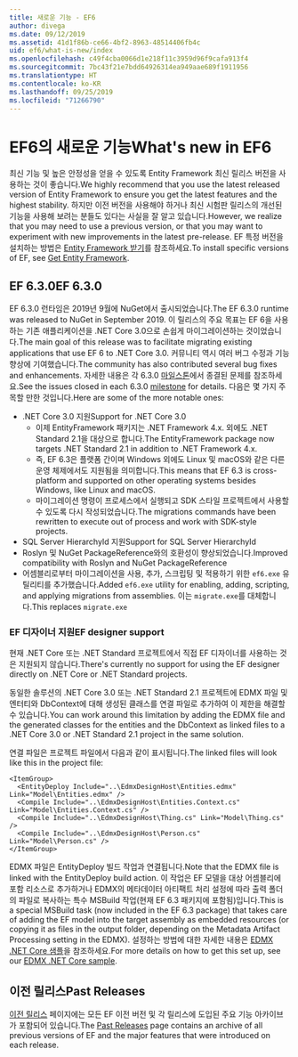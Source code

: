 ```yaml
---
title: 새로운 기능 - EF6
author: divega
ms.date: 09/12/2019
ms.assetid: 41d1f86b-ce66-4bf2-8963-48514406fb4c
uid: ef6/what-is-new/index
ms.openlocfilehash: c49f4cba0066d1e218f11c3959d96f9cafa913f4
ms.sourcegitcommit: 7bc43f21e7bdd64926314ea949aae689f1911956
ms.translationtype: HT
ms.contentlocale: ko-KR
ms.lasthandoff: 09/25/2019
ms.locfileid: "71266790"
---
```

# <a name="whats-new-in-ef6"></a><span data-ttu-id="e6fa5-102">EF6의 새로운 기능</span><span class="sxs-lookup"><span data-stu-id="e6fa5-102">What's new in EF6</span></span>

<span data-ttu-id="e6fa5-103">최신 기능 및 높은 안정성을 얻을 수 있도록 Entity Framework 최신 릴리스 버전을 사용하는 것이 좋습니다.</span><span class="sxs-lookup"><span data-stu-id="e6fa5-103">We highly recommend that you use the latest released version of Entity Framework to ensure you get the latest features and the highest stability.</span></span>
<span data-ttu-id="e6fa5-104">하지만 이전 버전을 사용해야 하거나 최신 시험판 릴리스의 개선된 기능을 사용해 보려는 분들도 있다는 사실을 잘 알고 있습니다.</span><span class="sxs-lookup"><span data-stu-id="e6fa5-104">However, we realize that you may need to use a previous version, or that you may want to experiment with new improvements in the latest pre-release.</span></span>
<span data-ttu-id="e6fa5-105">EF 특정 버전을 설치하는 방법은 [Entity Framework 받기](~/ef6/fundamentals/install.md)를 참조하세요.</span><span class="sxs-lookup"><span data-stu-id="e6fa5-105">To install specific versions of EF, see [Get Entity Framework](~/ef6/fundamentals/install.md).</span></span>

## <a name="ef-630"></a><span data-ttu-id="e6fa5-106">EF 6.3.0</span><span class="sxs-lookup"><span data-stu-id="e6fa5-106">EF 6.3.0</span></span>

<span data-ttu-id="e6fa5-107">EF 6.3.0 런타임은 2019년 9월에 NuGet에서 출시되었습니다.</span><span class="sxs-lookup"><span data-stu-id="e6fa5-107">The EF 6.3.0 runtime was released to NuGet in September 2019.</span></span> <span data-ttu-id="e6fa5-108">이 릴리스의 주요 목표는 EF 6을 사용하는 기존 애플리케이션을 .NET Core 3.0으로 손쉽게 마이그레이션하는 것이었습니다.</span><span class="sxs-lookup"><span data-stu-id="e6fa5-108">The main goal of this release was to facilitate migrating existing applications that use EF 6 to .NET Core 3.0.</span></span> <span data-ttu-id="e6fa5-109">커뮤니티 역시 여러 버그 수정과 기능 향상에 기여했습니다.</span><span class="sxs-lookup"><span data-stu-id="e6fa5-109">The community has also contributed several bug fixes and enhancements.</span></span> <span data-ttu-id="e6fa5-110">자세한 내용은 각 6.3.0 [마일스톤](https://github.com/aspnet/EntityFramework6/milestones?state=closed)에서 종결된 문제를 참조하세요.</span><span class="sxs-lookup"><span data-stu-id="e6fa5-110">See the issues closed in each 6.3.0 [milestone](https://github.com/aspnet/EntityFramework6/milestones?state=closed) for details.</span></span> <span data-ttu-id="e6fa5-111">다음은 몇 가지 주목할 만한 것입니다.</span><span class="sxs-lookup"><span data-stu-id="e6fa5-111">Here are some of the more notable ones:</span></span>

- <span data-ttu-id="e6fa5-112">.NET Core 3.0 지원</span><span class="sxs-lookup"><span data-stu-id="e6fa5-112">Support for .NET Core 3.0</span></span>
  - <span data-ttu-id="e6fa5-113">이제 EntityFramework 패키지는 .NET Framework 4.x. 외에도 .NET Standard 2.1을 대상으로 합니다.</span><span class="sxs-lookup"><span data-stu-id="e6fa5-113">The EntityFramework package now targets .NET Standard 2.1 in addition to .NET Framework 4.x.</span></span>
  - <span data-ttu-id="e6fa5-114">즉, EF 6.3은 플랫폼 간이며 Windows 외에도 Linux 및 macOS와 같은 다른 운영 체제에서도 지원됨을 의미합니다.</span><span class="sxs-lookup"><span data-stu-id="e6fa5-114">This means that EF 6.3 is cross-platform and supported on other operating systems besides Windows, like Linux and macOS.</span></span>
  - <span data-ttu-id="e6fa5-115">마이그레이션 명령이 프로세스에서 실행되고 SDK 스타일 프로젝트에서 사용할 수 있도록 다시 작성되었습니다.</span><span class="sxs-lookup"><span data-stu-id="e6fa5-115">The migrations commands have been rewritten to execute out of process and work with SDK-style projects.</span></span>
- <span data-ttu-id="e6fa5-116">SQL Server HierarchyId 지원</span><span class="sxs-lookup"><span data-stu-id="e6fa5-116">Support for SQL Server HierarchyId</span></span>
- <span data-ttu-id="e6fa5-117">Roslyn 및 NuGet PackageReference와의 호환성이 향상되었습니다.</span><span class="sxs-lookup"><span data-stu-id="e6fa5-117">Improved compatibility with Roslyn and NuGet PackageReference</span></span>
- <span data-ttu-id="e6fa5-118">어셈블리로부터 마이그레이션을 사용, 추가, 스크립팅 및 적용하기 위한 `ef6.exe` 유틸리티를 추가했습니다.</span><span class="sxs-lookup"><span data-stu-id="e6fa5-118">Added `ef6.exe` utility for enabling, adding, scripting, and applying migrations from assemblies.</span></span> <span data-ttu-id="e6fa5-119">이는 `migrate.exe`를 대체합니다.</span><span class="sxs-lookup"><span data-stu-id="e6fa5-119">This replaces `migrate.exe`</span></span>

### <a name="ef-designer-support"></a><span data-ttu-id="e6fa5-120">EF 디자이너 지원</span><span class="sxs-lookup"><span data-stu-id="e6fa5-120">EF designer support</span></span>

<span data-ttu-id="e6fa5-121">현재 .NET Core 또는 .NET Standard 프로젝트에서 직접 EF 디자이너를 사용하는 것은 지원되지 않습니다.</span><span class="sxs-lookup"><span data-stu-id="e6fa5-121">There's currently no support for using the EF designer directly on .NET Core or .NET Standard projects.</span></span> 

<span data-ttu-id="e6fa5-122">동일한 솔루션의 .NET Core 3.0 또는 .NET Standard 2.1 프로젝트에 EDMX 파일 및 엔터티와 DbContext에 대해 생성된 클래스를 연결 파일로 추가하여 이 제한을 해결할 수 있습니다.</span><span class="sxs-lookup"><span data-stu-id="e6fa5-122">You can work around this limitation by adding the EDMX file and the generated classes for the entities and the DbContext as linked files to a .NET Core 3.0 or .NET Standard 2.1 project in the same solution.</span></span>

<span data-ttu-id="e6fa5-123">연결 파일은 프로젝트 파일에서 다음과 같이 표시됩니다.</span><span class="sxs-lookup"><span data-stu-id="e6fa5-123">The linked files will look like this in the project file:</span></span>

``` csproj 
<ItemGroup>
  <EntityDeploy Include="..\EdmxDesignHost\Entities.edmx" Link="Model\Entities.edmx" />
  <Compile Include="..\EdmxDesignHost\Entities.Context.cs" Link="Model\Entities.Context.cs" />
  <Compile Include="..\EdmxDesignHost\Thing.cs" Link="Model\Thing.cs" />
  <Compile Include="..\EdmxDesignHost\Person.cs" Link="Model\Person.cs" />
</ItemGroup>
```

<span data-ttu-id="e6fa5-124">EDMX 파일은 EntityDeploy 빌드 작업과 연결됩니다.</span><span class="sxs-lookup"><span data-stu-id="e6fa5-124">Note that the EDMX file is linked with the EntityDeploy build action.</span></span> <span data-ttu-id="e6fa5-125">이 작업은 EF 모델을 대상 어셈블리에 포함 리소스로 추가하거나 EDMX의 메타데이터 아티팩트 처리 설정에 따라 출력 폴더의 파일로 복사하는 특수 MSBuild 작업(현재 EF 6.3 패키지에 포함됨)입니다.</span><span class="sxs-lookup"><span data-stu-id="e6fa5-125">This is a special MSBuild task (now included in the EF 6.3 package) that takes care of adding the EF model into the target assembly as embedded resources (or copying it as files in the output folder, depending on the Metadata Artifact Processing setting in the EDMX).</span></span> <span data-ttu-id="e6fa5-126">설정하는 방법에 대한 자세한 내용은 [EDMX .NET Core 샘플](https://aka.ms/EdmxDotNetCoreSample)을 참조하세요.</span><span class="sxs-lookup"><span data-stu-id="e6fa5-126">For more details on how to get this set up, see our [EDMX .NET Core sample](https://aka.ms/EdmxDotNetCoreSample).</span></span>

## <a name="past-releases"></a><span data-ttu-id="e6fa5-127">이전 릴리스</span><span class="sxs-lookup"><span data-stu-id="e6fa5-127">Past Releases</span></span>

<span data-ttu-id="e6fa5-128">[이전 릴리스](past-releases.md) 페이지에는 모든 EF 이전 버전 및 각 릴리스에 도입된 주요 기능 아카이브가 포함되어 있습니다.</span><span class="sxs-lookup"><span data-stu-id="e6fa5-128">The [Past Releases](past-releases.md) page contains an archive of all previous versions of EF and the major features that were introduced on each release.</span></span>
